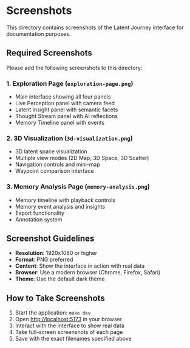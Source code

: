 # Screenshots

This directory contains screenshots of the Latent Journey interface for documentation purposes.

## Required Screenshots

Please add the following screenshots to this directory:

### 1. Exploration Page (`exploration-page.png`)

- Main interface showing all four panels
- Live Perception panel with camera feed
- Latent Insight panel with semantic facets
- Thought Stream panel with AI reflections
- Memory Timeline panel with events

### 2. 3D Visualization (`3d-visualization.png`)

- 3D latent space visualization
- Multiple view modes (2D Map, 3D Space, 3D Scatter)
- Navigation controls and mini-map
- Waypoint comparison interface

### 3. Memory Analysis Page (`memory-analysis.png`)

- Memory timeline with playback controls
- Memory event analysis and insights
- Export functionality
- Annotation system

## Screenshot Guidelines

- **Resolution**: 1920x1080 or higher
- **Format**: PNG preferred
- **Content**: Show the interface in action with real data
- **Browser**: Use a modern browser (Chrome, Firefox, Safari)
- **Theme**: Use the default dark theme

## How to Take Screenshots

1. Start the application: `make dev`
2. Open <http://localhost:5173> in your browser
3. Interact with the interface to show real data
4. Take full-screen screenshots of each page
5. Save with the exact filenames specified above
